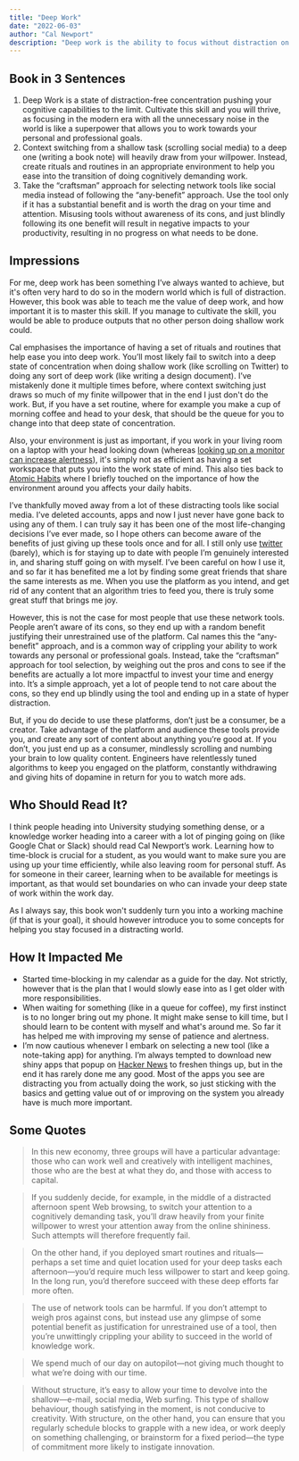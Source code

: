 ```yaml
---
title: "Deep Work"
date: "2022-06-03"
author: "Cal Newport"
description: "Deep work is the ability to focus without distraction on a cognitively demanding task. Deep work will make you better at what you do, let you achieve more in less time and provide the sense of true fulfilment that comes from the mastery of a skill. In short, deep work is like a superpower in our increasingly competitive economy."
---
```


## Book in 3 Sentences

1. Deep Work is a state of distraction-free concentration pushing your cognitive capabilities to the limit. Cultivate this skill and you will thrive, as focusing in the modern era with all the unnecessary noise in the world is like a superpower that allows you to work towards your personal and professional goals.
2. Context switching from a shallow task (scrolling social media) to a deep one (writing a book note) will heavily draw from your willpower. Instead, create rituals and routines in an appropriate environment to help you ease into the transition of doing cognitively demanding work.
3. Take the “craftsman” approach for selecting network tools like social media instead of following the “any-benefit” approach. Use the tool only if it has a substantial benefit and is worth the drag on your time and attention. Misusing tools without awareness of its cons, and just blindly following its one benefit will result in negative impacts to your productivity, resulting in no progress on what needs to be done.

## Impressions

For me, deep work has been something I’ve always wanted to achieve, but it's often very hard to do so in the modern world which is full of distraction. However, this book was able to teach me the value of deep work, and how important it is to master this skill. If you manage to cultivate the skill, you would be able to produce outputs that no other person doing shallow work could.

Cal emphasises the importance of having a set of rituals and routines that help ease you into deep work. You’ll most likely fail to switch into a deep state of concentration when doing shallow work (like scrolling on Twitter) to doing any sort of deep work (like writing a design document). I’ve mistakenly done it multiple times before, where context switching just draws so much of my finite willpower that in the end I just don't do the work. But, if you have a set routine, where for example you make a cup of morning coffee and head to your desk, that should be the queue for you to change into that deep state of concentration.

Also, your environment is just as important, if you work in your living room on a laptop with your head looking down (whereas [looking up on a monitor can increase alertness](https://hubermanlab.com/5-science-based-steps-to-improve-your-workspace%EF%BF%BC/#h-3-place-your-screen-and-vision-in-the-right-location)), it's simply not as efficient as having a set workspace that puts you into the work state of mind. This also ties back to [Atomic Habits](https://parsam.io/notes/atomic) where I briefly touched on the importance of how the environment around you affects your daily habits.

I’ve thankfully moved away from a lot of these distracting tools like social media. I’ve deleted accounts, apps and now I just never have gone back to using any of them. I can truly say it has been one of the most life-changing decisions I’ve ever made, so I hope others can become aware of the benefits of just giving up these tools once and for all. I still only use [twitter](https://twitter.com/pzrsaa) (barely), which is for staying up to date with people I’m genuinely interested in, and sharing stuff going on with myself. I’ve been careful on how I use it, and so far it has benefited me a lot by finding some great friends that share the same interests as me. When you use the platform as you intend, and get rid of any content that an algorithm tries to feed you, there is truly some great stuff that brings me joy.

However, this is not the case for most people that use these network tools. People aren’t aware of its cons, so they end up with a random benefit justifying their unrestrained use of the platform. Cal names this the “any-benefit” approach, and is a common way of crippling your ability to work towards any personal or professional goals. Instead, take the “craftsman” approach for tool selection, by weighing out the pros and cons to see if the benefits are actually a lot more impactful to invest your time and energy into. It’s a simple approach, yet a lot of people tend to not care about the cons, so they end up blindly using the tool and ending up in a state of hyper distraction.

But, if you do decide to use these platforms, don’t just be a consumer, be a creator. Take advantage of the platform and audience these tools provide you, and create any sort of content about anything you’re good at. If you don’t, you just end up as a consumer, mindlessly scrolling and numbing your brain to low quality content. Engineers have relentlessly tuned algorithms to keep you engaged on the platform, constantly withdrawing and giving hits of dopamine in return for you to watch more ads.

## Who Should Read It?

I think people heading into University studying something dense, or a knowledge worker heading into a career with a lot of pinging going on (like Google Chat or Slack) should read Cal Newport’s work. Learning how to time-block is crucial for a student, as you would want to make sure you are using up your time efficiently, while also leaving room for personal stuff. As for someone in their career, learning when to be available for meetings is important, as that would set boundaries on who can invade your deep state of work within the work day.

As I always say, this book won't suddenly turn you into a working machine (if that is your goal), it should however introduce you to some concepts for helping you stay focused in a distracting world.

## How It Impacted Me

- Started time-blocking in my calendar as a guide for the day. Not strictly, however that is the plan that I would slowly ease into as I get older with more responsibilities.
- When waiting for something (like in a queue for coffee), my first instinct is to no longer bring out my phone. It might make sense to kill time, but I should learn to be content with myself and what's around me. So far it has helped me with improving my sense of patience and alertness.
- I’m now cautious whenever I embark on selecting a new tool (like a note-taking app) for anything. I’m always tempted to download new shiny apps that popup on [Hacker News](https://news.ycombinator.com/news) to freshen things up, but in the end it has rarely done me any good. Most of the apps you see are distracting you from actually doing the work, so just sticking with the basics and getting value out of or improving on the system you already have is much more important.

## Some Quotes

> In this new economy, three groups will have a particular advantage: those who can work well and creatively with intelligent machines, those who are the best at what they do, and those with access to capital.

> If you suddenly decide, for example, in the middle of a distracted afternoon spent Web browsing, to switch your attention to a cognitively demanding task, you’ll draw heavily from your finite willpower to wrest your attention away from the online shininess. Such attempts will therefore frequently fail.

> On the other hand, if you deployed smart routines and rituals—perhaps a set time and quiet location used for your deep tasks each afternoon—you’d require much less willpower to start and keep going. In the long run, you’d therefore succeed with these deep efforts far more often.

> The use of network tools can be harmful. If you don’t attempt to weigh pros against cons, but instead use any glimpse of some potential benefit as justification for unrestrained use of a tool, then you’re unwittingly crippling your ability to succeed in the world of knowledge work.

> We spend much of our day on autopilot—not giving much thought to what we’re doing with our time.

> Without structure, it’s easy to allow your time to devolve into the shallow—e-mail, social media, Web surfing. This type of shallow behaviour, though satisfying in the moment, is not conducive to creativity. With structure, on the other hand, you can ensure that you regularly schedule blocks to grapple with a new idea, or work deeply on something challenging, or brainstorm for a fixed period—the type of commitment more likely to instigate innovation.
